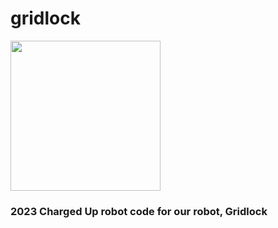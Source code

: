 # gridlock

<img src="https://windowsvistaiscool.github.io/i-github.io/gridlock%20ico.png" width=240 height=240 />

### 2023 Charged Up robot code for our robot, Gridlock



